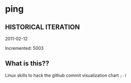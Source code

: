 # ping

## HISTORICAL ITERATION
2011-02-12

Incremented: 5003

## What is this?? 
Linux skills to hack the github commit visualization chart `;-)`
